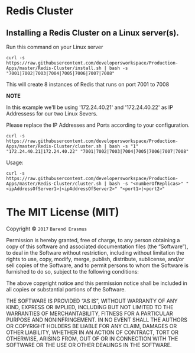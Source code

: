 # Redis Cluster

## Installing a Redis Cluster on a Linux server(s).

Run this command on your Linux server

`curl -s https://raw.githubusercontent.com/developersworkspace/Production-Apps/master/Redis-Cluster/install.sh | bash -s "7001|7002|7003|7004|7005|7006|7007|7008"`

This will create 8 instances of Redis that runs on port 7001 to 7008

**NOTE**

In this example we'll be using '172.24.40.21' and '172.24.40.22' as IP Addressess for our two Linux Severs.

Please replace the IP Addresses and Ports according to your configuration.

`curl -s https://raw.githubusercontent.com/developersworkspace/Production-Apps/master/Redis-Cluster/cluster.sh | bash -s "1" "172.24.40.21|172.24.40.22" "7001|7002|7003|7004|7005|7006|7007|7008"`

Usage: 

`curl -s https://raw.githubusercontent.com/developersworkspace/Production-Apps/master/Redis-Cluster/cluster.sh | bash -s "<numberOfReplicas>" "<ipAddressOfServer1>|<ipAddressOfServer2>" "<port1>|<port2>"`

The MIT License (MIT)
=====================

Copyright © `2017` `Barend Erasmus`

Permission is hereby granted, free of charge, to any person
obtaining a copy of this software and associated documentation
files (the “Software”), to deal in the Software without
restriction, including without limitation the rights to use,
copy, modify, merge, publish, distribute, sublicense, and/or sell
copies of the Software, and to permit persons to whom the
Software is furnished to do so, subject to the following
conditions:

The above copyright notice and this permission notice shall be
included in all copies or substantial portions of the Software.

THE SOFTWARE IS PROVIDED “AS IS”, WITHOUT WARRANTY OF ANY KIND,
EXPRESS OR IMPLIED, INCLUDING BUT NOT LIMITED TO THE WARRANTIES
OF MERCHANTABILITY, FITNESS FOR A PARTICULAR PURPOSE AND
NONINFRINGEMENT. IN NO EVENT SHALL THE AUTHORS OR COPYRIGHT
HOLDERS BE LIABLE FOR ANY CLAIM, DAMAGES OR OTHER LIABILITY,
WHETHER IN AN ACTION OF CONTRACT, TORT OR OTHERWISE, ARISING
FROM, OUT OF OR IN CONNECTION WITH THE SOFTWARE OR THE USE OR
OTHER DEALINGS IN THE SOFTWARE.
